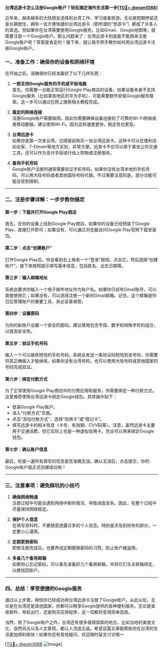 **台湾远游卡怎么注册Google账户？轻松搞定海外生活第一步[[TG💪+ @esim1088](https://t.me/s/esim1088)]**

近年来，越来越多的大陆朋友选择到台湾工作、学习或者旅游。无论是短期停留还是长期居住，拥有一张方便快捷的台湾远游卡（即所谓的“悠游卡”）都成了许多人的首选。但如果你在台湾需要使用Google服务，比如Gmail、Google地图等，就需要注册一个Google账户。那么问题来了：台湾远游卡到底能不能用来注册Google账户呢？答案是肯定的！接下来，就让我手把手教你如何用台湾远游卡注册Google账户。

### 一、准备工作：确保你的设备和网络环境

在开始之前，请确保你已经准备好了以下几样东西：

1. **一部支持Google服务的手机或平板电脑**  
   首先，你需要一台能正常运行Google Play商店的设备。如果设备本身不支持Google服务（比如某些地区的华为手机），可能需要额外安装Google服务框架。这一步可以通过在网上搜索相关教程完成。

2. **稳定的网络连接**  
   注册Google账户需要联网，因此你需要确保设备连接到了可靠的Wi-Fi网络或者移动数据。建议使用Wi-Fi，因为这样速度更快，稳定性也更高。

3. **台湾远游卡**  
   如果你是第一次来台湾，记得提前购买一张台湾远游卡。这种卡可以在便利店如全家、7-Eleven等地方买到，非常方便。远游卡不仅可以用于乘坐公共交通工具，还可以作为支付手段进行线上购物或注册服务。

4. **备用手机号码**  
   Google账户注册时通常需要验证手机号码。如果你没有台湾本地的手机号码，可以用大陆号码或者其他国际号码代替。不过需要注意的是，部分功能可能会受到限制。

---

### 二、注册步骤详解：一步步教你搞定

#### 第一步：下载并打开Google Play商店
首先，在你的设备上找到Google Play商店。如果你的设备已经预装了Google Play，直接打开即可；如果没有，可以通过浏览器访问Google Play官网下载安装包。

#### 第二步：点击“创建账户”
打开Google Play后，你会看到右上角有一个“登录”按钮。点击它，然后选择“创建账户”。接下来按照提示填写基本信息，包括姓名、出生日期等。

#### 第三步：输入邮箱地址
系统会要求你输入一个电子邮件地址作为账户名。如果你已经有Gmail账号，可以直接使用它；如果没有，可以选择注册一个新的Gmail邮箱。记住，这个邮箱是你日后管理账户的重要工具，务必妥善保管。

#### 第四步：设置密码
为你的新账户设置一个安全的密码。建议使用包含字母、数字和特殊字符的组合，以提高安全性。

#### 第五步：验证手机号码
输入一个可以接收短信的手机号码。系统会发送一条验证码短信到该号码，你需要将其正确输入才能继续。如果你没有台湾号码，也可以使用大陆号码或其他国家的号码完成验证。

#### 第六步：绑定付款方式
为了正常使用Google Play商店中的付费应用和服务，你需要绑定一种付款方式。这里推荐使用台湾远游卡绑定Google钱包。具体操作如下：
- 登录Google Play账户。
- 进入“付款方式”页面。
- 点击“添加付款方式”，选择“信用卡”或“借记卡”。
- 填写远游卡的相关信息（卡号、有效期、CVV码等）。注意，虽然远游卡主要用于交通消费，但它实际上也是一种虚拟信用卡，完全可以用来绑定Google钱包。

#### 第七步：确认账户信息
最后，检查一遍所有填写的信息是否准确无误。确认无误后，点击提交，你的Google账户就正式创建成功啦！

---

### 三、注意事项：避免踩坑的小技巧

1. **确保网络畅通**  
   注册过程中可能会遇到网络中断的情况，导致进度丢失。因此，在整个过程中尽量保持网络稳定。

2. **保护个人信息**  
   在填写资料时，不要随意透露过多的个人信息。特别是涉及到财务的部分，一定要小心谨慎。

3. **定期更换密码**  
   即使注册完成后，也要养成定期更换密码的习惯，防止账户被盗用。

4. **多备几个备用邮箱**  
   如果担心忘记密码，可以事先准备好几个备用邮箱，并将它们与主邮箱绑定，以便找回账户。

---

### 四、总结：享受便捷的Google服务

通过以上步骤，相信你已经成功用台湾远游卡注册了Google账户。从此以后，无论是在台湾还是其他国家，你都可以畅享Google提供的各种便利服务。无论是查收邮件、导航出行，还是购买应用程序，这一切都将变得简单高效。

当然，除了Google账户之外，台湾还有很多值得探索的地方。比如当地的美食文化、自然风光以及人文景观，都让人流连忘返。希望这篇文章能帮助你在台湾的生活更加顺利愉快！如果你还有其他疑问，欢迎随时留言讨论哦～

[[TG💪+ @esim1088](https://t.me/s/esim1088) ![Image](https://i.postimg.cc/4NQfJmqS/Snipaste-2025-05-13-00-14-12.png)]